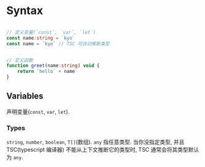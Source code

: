 # Syntax

```typescript

// 定义变量(`const`, `var`, `let`)
const name:string = `kyo` 
const name = `kyo` // TSC 可自动推断类型


// 定义函数
function greet(name:string) void {
    return `hello` + name
}

```

## Variables
声明变量(`const`, `var`, `let`).

### Types
`string`, `number`, `boolean`, `T[]`(数组).
`any` 指任意类型. 当你没指定类型, 并且 TSC(typescript 编译器) 不能从上下文推断它的类型时, TSC 通常会将其类型默认为 `any`. 

